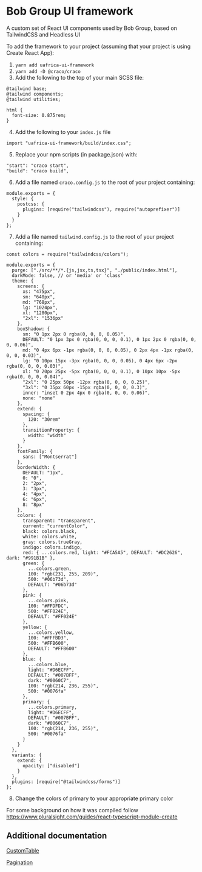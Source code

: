 # Bob Group UI framework

A custom set of React UI components used by Bob Group, based on TailwindCSS and Headless UI

To add the framework to your project (assuming that your project is using Create React App):

1. `yarn add uafrica-ui-framework`
2. `yarn add -D @craco/craco`
3. Add the following to the top of your main SCSS file:

```
@tailwind base;
@tailwind components;
@tailwind utilities;

html {
  font-size: 0.875rem;
}
```

4. Add the following to your `index.js` file

```
import "uafrica-ui-framework/build/index.css";
```

5. Replace your npm scripts (in package.json) with:

```
"start": "craco start",
"build": "craco build",
```

6. Add a file named `craco.config.js` to the root of your project containing:

```
module.exports = {
  style: {
    postcss: {
      plugins: [require("tailwindcss"), require("autoprefixer")]
    }
  }
};
```

7. Add a file named `tailwind.config.js` to the root of your project containing:

```
const colors = require("tailwindcss/colors");

module.exports = {
  purge: ["./src/**/*.{js,jsx,ts,tsx}", "./public/index.html"],
  darkMode: false, // or 'media' or 'class'
  theme: {
    screens: {
      xs: "475px",
      sm: "640px",
      md: "768px",
      lg: "1024px",
      xl: "1280px",
      "2xl": "1536px"
    },
    boxShadow: {
      sm: "0 1px 2px 0 rgba(0, 0, 0, 0.05)",
      DEFAULT: "0 1px 3px 0 rgba(0, 0, 0, 0.1), 0 1px 2px 0 rgba(0, 0, 0, 0.06)",
      md: "0 4px 6px -1px rgba(0, 0, 0, 0.05), 0 2px 4px -1px rgba(0, 0, 0, 0.03)",
      lg: "0 10px 15px -3px rgba(0, 0, 0, 0.05), 0 4px 6px -2px rgba(0, 0, 0, 0.03)",
      xl: "0 20px 25px -5px rgba(0, 0, 0, 0.1), 0 10px 10px -5px rgba(0, 0, 0, 0.04)",
      "2xl": "0 25px 50px -12px rgba(0, 0, 0, 0.25)",
      "3xl": "0 35px 60px -15px rgba(0, 0, 0, 0.3)",
      inner: "inset 0 2px 4px 0 rgba(0, 0, 0, 0.06)",
      none: "none"
    },
    extend: {
      spacing: {
        120: "30rem"
      },
      transitionProperty: {
        width: "width"
      }
    },
    fontFamily: {
      sans: ["Montserrat"]
    },
    borderWidth: {
      DEFAULT: "1px",
      0: "0",
      2: "2px",
      3: "3px",
      4: "4px",
      6: "6px",
      8: "8px"
    },
    colors: {
      transparent: "transparent",
      current: "currentColor",
      black: colors.black,
      white: colors.white,
      gray: colors.trueGray,
      indigo: colors.indigo,
      red: { ...colors.red, light: "#FCA5A5", DEFAULT: "#DC2626", dark: "#991B1B" },
      green: {
        ...colors.green,
        100: "rgb(231, 255, 209)",
        500: "#06b73d",
        DEFAULT: "#06b73d"
      },
      pink: {
        ...colors.pink,
        100: "#FFDFDC",
        500: "#FF024E",
        DEFAULT: "#FF024E"
      },
      yellow: {
        ...colors.yellow,
        100: "#FFFBD3",
        500: "#FFB600",
        DEFAULT: "#FFB600"
      },
      blue: {
        ...colors.blue,
        light: "#D6ECFF",
        DEFAULT: "#007BFF",
        dark: "#0060C7",
        100: "rgb(214, 236, 255)",
        500: "#0076fa"
      },
      primary: {
        ...colors.primary,
        light: "#D6ECFF",
        DEFAULT: "#007BFF",
        dark: "#0060C7",
        100: "rgb(214, 236, 255)",
        500: "#0076fa"
      }
    }
  },
  variants: {
    extend: {
      opacity: ["disabled"]
    }
  },
  plugins: [require("@tailwindcss/forms")]
};
```

8. Change the colors of primary to your appropriate primary color

For some background on how it was compiled follow https://www.pluralsight.com/guides/react-typescript-module-create

## Additional documentation

[CustomTable](https://github.com/uafrica/ui-framework/blob/main/docs/CustomTable.md)

[Pagination](https://github.com/uafrica/ui-framework/blob/main/docs/Pagination.md)
